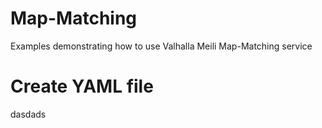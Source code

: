 # Map-Matching
Examples demonstrating how to use Valhalla Meili Map-Matching service

# Create YAML file

dasdads







